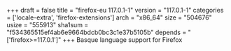 +++
draft = false
title = "firefox-eu 117.0.1-1"
version = "117.0.1-1"
categories = ['locale-extra', 'firefox-extensions']
arch = "x86_64"
size = "504676"
usize = "555913"
sha1sum = "f534365515ef4ab6e9664bdcb0bc3c1e37b5105b"
depends = "['firefox>=117.0.1']"
+++
Basque language support for Firefox